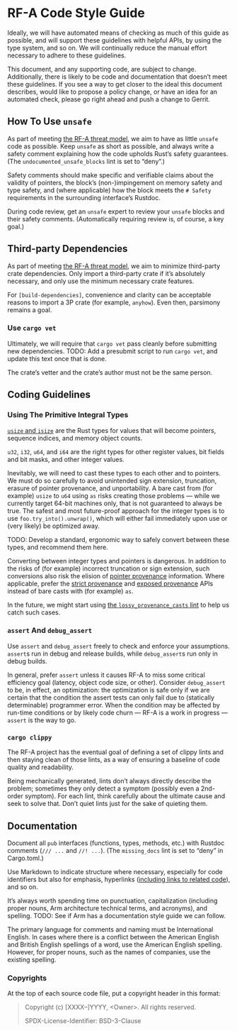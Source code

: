 # RF-A Code Style Guide

Ideally, we will have automated means of checking as much of this guide as possible, and will
support these guidelines with helpful APIs, by using the type system, and so on. We will continually
reduce the manual effort necessary to adhere to these guidelines.

This document, and any supporting code, are subject to change. Additionally, there is likely to be
code and documentation that doesn’t meet these guidelines. If you see a way to get closer to the
ideal this document describes, would like to propose a policy change, or have an idea for an
automated check, please go right ahead and push a change to Gerrit.

## How To Use `unsafe`

As part of meeting [the RF-A threat model][1], we aim to have as little `unsafe` code as possible.
Keep `unsafe` as short as possible, and always write a safety comment explaining how the code
upholds Rust’s safety guarantees. (The `undocumented_unsafe_blocks` lint is set to “deny”.)

Safety comments should make specific and verifiable claims about the validity of pointers, the
block’s (non-)impingement on memory safety and type safety, and (where applicable) how the block
meets the `# Safety` requirements in the surrounding interface’s Rustdoc.

During code review, get an `unsafe` expert to review your `unsafe` blocks and their safety comments.
(Automatically requiring review is, of course, a key goal.)

## Third-party Dependencies

As part of meeting [the RF-A threat model][1], we aim to minimize third-party crate dependencies.
Only import a third-party crate if it’s absolutely necessary, and only use the minimum necessary
crate features.

For `[build-dependencies]`, convenience and clarity can be acceptable reasons to import a 3P crate
(for example, `anyhow`). Even then, parsimony remains a goal.

### Use `cargo vet`

Ultimately, we will require that `cargo vet` pass cleanly before submitting new dependencies. TODO:
Add a presubmit script to run `cargo vet`, and update this text once that is done.

The crate’s vetter and the crate’s author must not be the same person.

## Coding Guidelines

### Using The Primitive Integral Types

[`usize` and `isize`][2] are the Rust types for values that will become pointers, sequence indices,
and memory object counts.

`u32`, `i32`, `u64`, and `i64` are the right types for other register values, bit fields and bit
masks, and other integer values.

Inevitably, we will need to cast these types to each other and to pointers. We must do so carefully
to avoid unintended sign extension, truncation, erasure of pointer provenance, and unportability. A
bare cast from (for example) `usize` to `u64` using `as` risks creating those problems — while we
currently target 64-bit machines only, that is not guaranteed to always be true. The safest and most
future-proof approach for the integer types is to use `foo.try_into().unwrap()`, which will either
fail immediately upon use or (very likely) be optimized away.

TODO: Develop a standard, ergonomic way to safely convert between these types, and recommend them
here.

Converting between integer types and pointers is dangerous. In addition to the risks of (for
example) incorrect truncation or sign extension, such conversions also risk the elision of [pointer
provenance][3] information. Where applicable, prefer the [strict provenance][4] and [exposed
provenance][5] APIs instead of bare casts with (for example) `as`.

In the future, we might start using [the `lossy_provenance_casts` lint][6] to help us catch such
cases.

### `assert` And `debug_assert`

Use `assert` and `debug_assert` freely to check and enforce your assumptions. `assert`s run in debug
and release builds, while `debug_assert`s run only in debug builds.

In general, prefer `assert` unless it causes RF-A to miss some critical efficiency goal (latency,
object code size, or other). Consider `debug_assert` to be, in effect, an optimization: the
optimization is safe only if we are certain that the condition the assert tests can only fail due to
(statically determinable) programmer error. When the condition may be affected by run-time
conditions or by likely code churn — RF-A is a work in progress — `assert` is the way to go.

### `cargo clippy`

The RF-A project has the eventual goal of defining a set of clippy lints and then staying clean of
those lints, as a way of ensuring a baseline of code quality and readability.

Being mechanically generated, lints don’t always directly describe the problem; sometimes they only
detect a symptom (possibly even a 2nd-order symptom). For each lint, think carefully about the
ultimate cause and seek to solve that. Don’t quiet lints just for the sake of quieting them.

## Documentation

Document all `pub` interfaces (functions, types, methods, etc.) with Rustdoc comments (`/// ...` and
`//! ...`). (The `missing_docs` lint is set to “deny” in Cargo.toml.)

Use Markdown to indicate structure where necessary, especially for code identifiers but also for
emphasis, hyperlinks ([including links to related code][7]), and so on.

It’s always worth spending time on punctuation, capitalization (including proper nouns, Arm
architecture technical terms, and acronyms), and spelling. TODO: See if Arm has a documentation
style guide we can follow.

The primary language for comments and naming must be International English. In cases where there is
a conflict between the American English and British English spellings of a word, use the American
English spelling. However, for proper nouns, such as the names of companies, use the existing
spelling.

### Copyrights

At the top of each source code file, put a copyright header in this format:

> Copyright (c) [XXXX–]YYYY, &lt;Owner&gt;. All rights reserved.
>
> SPDX-License-Identifier: BSD-3-Clause

[1]: threat-model.md
[2]: https://doc.rust-lang.org/reference/types/numeric.html#machine-dependent-integer-types
[3]: https://doc.rust-lang.org/stable/std/ptr/index.html#provenance
[4]: https://doc.rust-lang.org/stable/std/ptr/index.html#strict-provenance
[5]: https://doc.rust-lang.org/stable/std/ptr/index.html#exposed-provenance
[6]: https://doc.rust-lang.org/rustc/lints/listing/allowed-by-default.html#lossy-provenance-casts
[7]: https://doc.rust-lang.org/rustdoc/write-documentation/linking-to-items-by-name.html
